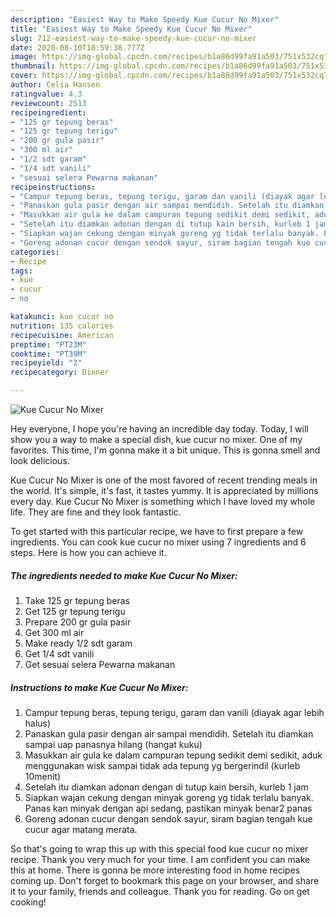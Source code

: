 ```yaml
---
description: "Easiest Way to Make Speedy Kue Cucur No Mixer"
title: "Easiest Way to Make Speedy Kue Cucur No Mixer"
slug: 712-easiest-way-to-make-speedy-kue-cucur-no-mixer
date: 2020-08-10T18:59:38.777Z
image: https://img-global.cpcdn.com/recipes/b1a86d99fa91a503/751x532cq70/kue-cucur-no-mixer-foto-resep-utama.jpg
thumbnail: https://img-global.cpcdn.com/recipes/b1a86d99fa91a503/751x532cq70/kue-cucur-no-mixer-foto-resep-utama.jpg
cover: https://img-global.cpcdn.com/recipes/b1a86d99fa91a503/751x532cq70/kue-cucur-no-mixer-foto-resep-utama.jpg
author: Celia Hansen
ratingvalue: 4.3
reviewcount: 2513
recipeingredient:
- "125 gr tepung beras"
- "125 gr tepung terigu"
- "200 gr gula pasir"
- "300 ml air"
- "1/2 sdt garam"
- "1/4 sdt vanili"
- "sesuai selera Pewarna makanan"
recipeinstructions:
- "Campur tepung beras, tepung terigu, garam dan vanili (diayak agar lebih halus)"
- "Panaskan gula pasir dengan air sampai mendidih. Setelah itu diamkan sampai uap panasnya hilang (hangat kuku)"
- "Masukkan air gula ke dalam campuran tepung sedikit demi sedikit, aduk menggunakan wisk sampai tidak ada tepung yg bergerindil (kurleb 10menit)"
- "Setelah itu diamkan adonan dengan di tutup kain bersih, kurleb 1 jam"
- "Siapkan wajan cekung dengan minyak goreng yg tidak terlalu banyak. Panas kan minyak dengan api sedang, pastikan minyak benar2 panas"
- "Goreng adonan cucur dengan sendok sayur, siram bagian tengah kue cucur agar matang merata."
categories:
- Recipe
tags:
- kue
- cucur
- no

katakunci: kue cucur no 
nutrition: 135 calories
recipecuisine: American
preptime: "PT23M"
cooktime: "PT39M"
recipeyield: "2"
recipecategory: Dinner

---
```



![Kue Cucur No Mixer](https://img-global.cpcdn.com/recipes/b1a86d99fa91a503/751x532cq70/kue-cucur-no-mixer-foto-resep-utama.jpg)

Hey everyone, I hope you're having an incredible day today. Today, I will show you a way to make a special dish, kue cucur no mixer. One of my favorites. This time, I'm gonna make it a bit unique. This is gonna smell and look delicious.

Kue Cucur No Mixer is one of the most favored of recent trending meals in the world. It's simple, it's fast, it tastes yummy. It is appreciated by millions every day. Kue Cucur No Mixer is something which I have loved my whole life. They are fine and they look fantastic.




To get started with this particular recipe, we have to first prepare a few ingredients. You can cook kue cucur no mixer using 7 ingredients and 6 steps. Here is how you can achieve it.

<!--inarticleads1-->

##### The ingredients needed to make Kue Cucur No Mixer:

1. Take 125 gr tepung beras
1. Get 125 gr tepung terigu
1. Prepare 200 gr gula pasir
1. Get 300 ml air
1. Make ready 1/2 sdt garam
1. Get 1/4 sdt vanili
1. Get sesuai selera Pewarna makanan




<!--inarticleads2-->

##### Instructions to make Kue Cucur No Mixer:

1. Campur tepung beras, tepung terigu, garam dan vanili (diayak agar lebih halus)
1. Panaskan gula pasir dengan air sampai mendidih. Setelah itu diamkan sampai uap panasnya hilang (hangat kuku)
1. Masukkan air gula ke dalam campuran tepung sedikit demi sedikit, aduk menggunakan wisk sampai tidak ada tepung yg bergerindil (kurleb 10menit)
1. Setelah itu diamkan adonan dengan di tutup kain bersih, kurleb 1 jam
1. Siapkan wajan cekung dengan minyak goreng yg tidak terlalu banyak. Panas kan minyak dengan api sedang, pastikan minyak benar2 panas
1. Goreng adonan cucur dengan sendok sayur, siram bagian tengah kue cucur agar matang merata.




So that's going to wrap this up with this special food kue cucur no mixer recipe. Thank you very much for your time. I am confident you can make this at home. There is gonna be more interesting food in home recipes coming up. Don't forget to bookmark this page on your browser, and share it to your family, friends and colleague. Thank you for reading. Go on get cooking!
